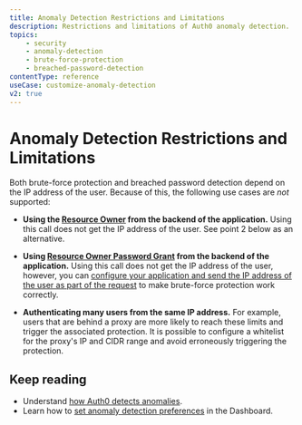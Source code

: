 ```yaml
---
title: Anomaly Detection Restrictions and Limitations
description: Restrictions and limitations of Auth0 anomaly detection.
topics:
    - security
    - anomaly-detection
    - brute-force-protection
    - breached-password-detection
contentType: reference
useCase: customize-anomaly-detection
v2: true
---
```

# Anomaly Detection Restrictions and Limitations

Both brute-force protection and breached password detection depend on the IP address of the user. Because of this, the following use cases are *not* supported:

* **Using the [Resource Owner](/api/authentication#resource-owner) from the backend of the application.** Using this call does not get the IP address of the user. See point 2 below as an alternative.

* **Using [Resource Owner Password Grant](/api-auth/grant/password) from the backend of the application.** Using this call does not get the IP address of the user, however, you can [configure your application and send the IP address of the user as part of the request](/api-auth/tutorials/using-resource-owner-password-from-server-side) to make brute-force protection work correctly.

* **Authenticating many users from the same IP address.** For example, users that are behind a proxy are more likely to reach these limits and trigger the associated protection. It is possible to configure a whitelist for the proxy's IP and CIDR range and avoid erroneously triggering the protection.

## Keep reading
* Understand [how Auth0 detects anomalies](/anomaly-detection).
* Learn how to [set anomaly detection preferences](/anomaly-detection/guides/set-anomaly-detection-preferences) in the Dashboard.
